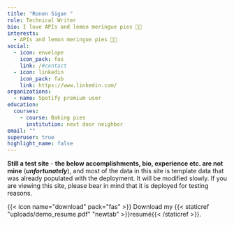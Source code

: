 ```yaml
---
title: "Ronen Sigan "
role: Technical Writer
bio: I love APIs and lemon meringue pies 🍋🥟
interests:
  - APIs and lemon meringue pies 🍋🥟
social:
  - icon: envelope
    icon_pack: fas
    link: /#contact
  - icon: linkedin
    icon_pack: fab
    link: https://www.linkedin.com/
organizations:
  - name: Spotify premium user
education:
  courses:
    - course: Baking pies
      institution: next door neighbor
email: ""
superuser: true
highlight_name: false
---
```

**Still a test site** - **the below accomplishments, bio, experience etc. are not mine** (***unfortunately***), and most of the data in this site is template data that was already populated with the deployment. It will be modified slowly. If you are viewing this site, please bear in mind that it is deployed for testing reasons.

{{< icon name="download" pack="fas" >}} Download my {{< staticref "uploads/demo_resume.pdf" "newtab" >}}resumé{{< /staticref >}}.